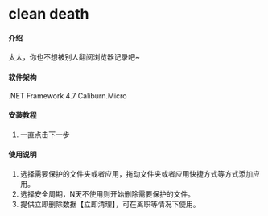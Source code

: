 # clean death

#### 介绍
太太，你也不想被别人翻阅浏览器记录吧~

#### 软件架构
.NET Framework 4.7
Caliburn.Micro


#### 安装教程

1.  一直点击下一步

#### 使用说明

1.  选择需要保护的文件夹或者应用，拖动文件夹或者应用快捷方式等方式添加应用。
2.  选择安全周期，N天不使用则开始删除需要保护的文件。
3.  提供立即删除数据【立即清理】，可在离职等情况下使用。

